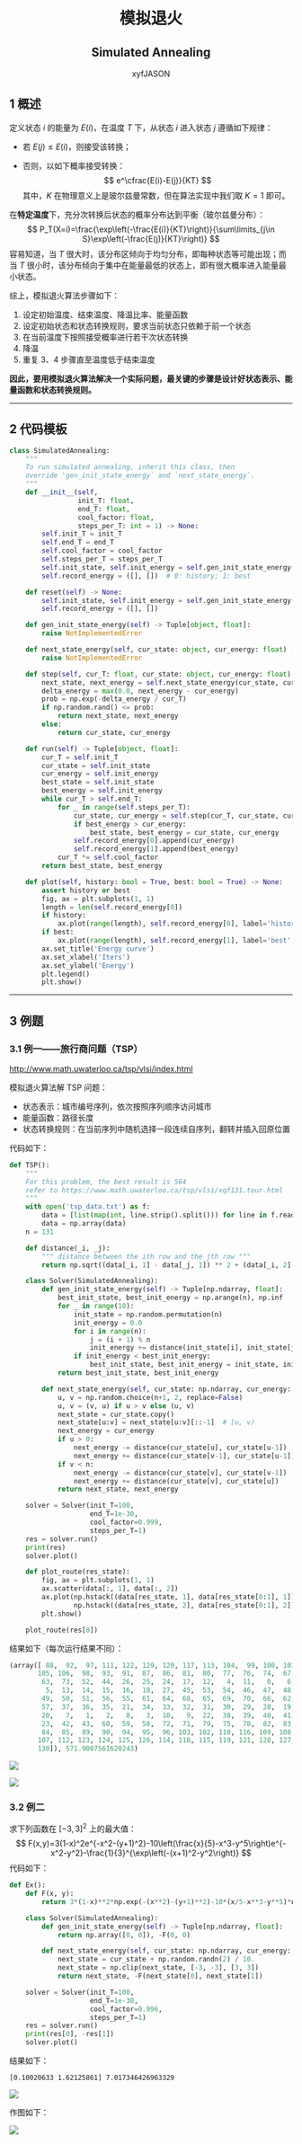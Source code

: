 <h1 style="text-align:center"> 模拟退火 </h1>
<h2 style="text-align:center"> Simulated Annealing </h2>
<div style="text-align:center"> xyfJASON </div>



## 1 概述

定义状态 $i$ 的能量为 $E(i)$，在温度 $T$ 下，从状态 $i$ 进入状态 $j$ 遵循如下规律：

- 若 $E(j)\leqslant E(i)$​，则接受该转换；

- 否则，以如下概率接受转换：
  $$
  e^\cfrac{E(i)-E(j)}{KT}
  $$
  其中，$K$ 在物理意义上是玻尔兹曼常数，但在算法实现中我们取 $K=1$ 即可。

在**特定温度**下，充分次转换后状态的概率分布达到平衡（玻尔兹曼分布）：
$$
P_T(X=i)=\frac{\exp\left(-\frac{E(i)}{KT}\right)}{\sum\limits_{j\in S}\exp\left(-\frac{E(j)}{KT}\right)}
$$
容易知道，当 $T$ 很大时，该分布区倾向于均匀分布，即每种状态等可能出现；而当 $T$ 很小时，该分布倾向于集中在能量最低的状态上，即有很大概率进入能量最小状态。

综上，模拟退火算法步骤如下：

1. 设定初始温度、结束温度、降温比率、能量函数
2. 设定初始状态和状态转换规则，要求当前状态只依赖于前一个状态
3. 在当前温度下按照接受概率进行若干次状态转换
4. 降温
5. 重复 3、4 步骤直至温度低于结束温度

**因此，要用模拟退火算法解决一个实际问题，最关键的步骤是设计好状态表示、能量函数和状态转换规则。**



---



## 2 代码模板

```python
class SimulatedAnnealing:
    """
    To run simulated annealing, inherit this class, then
    override 'gen_init_state_energy` and `next_state_energy`.
    """
    def __init__(self,
                 init_T: float,
                 end_T: float,
                 cool_factor: float,
                 steps_per_T: int = 1) -> None:
        self.init_T = init_T
        self.end_T = end_T
        self.cool_factor = cool_factor
        self.steps_per_T = steps_per_T
        self.init_state, self.init_energy = self.gen_init_state_energy()
        self.record_energy = ([], [])  # 0: history; 1: best

    def reset(self) -> None:
        self.init_state, self.init_energy = self.gen_init_state_energy()
        self.record_energy = ([], [])

    def gen_init_state_energy(self) -> Tuple[object, float]:
        raise NotImplementedError

    def next_state_energy(self, cur_state: object, cur_energy: float) -> Tuple[object, float]:
        raise NotImplementedError

    def step(self, cur_T: float, cur_state: object, cur_energy: float) -> Tuple[object, float]:
        next_state, next_energy = self.next_state_energy(cur_state, cur_energy)
        delta_energy = max(0.0, next_energy - cur_energy)
        prob = np.exp(-delta_energy / cur_T)
        if np.random.rand() <= prob:
            return next_state, next_energy
        else:
            return cur_state, cur_energy

    def run(self) -> Tuple[object, float]:
        cur_T = self.init_T
        cur_state = self.init_state
        cur_energy = self.init_energy
        best_state = self.init_state
        best_energy = self.init_energy
        while cur_T > self.end_T:
            for _ in range(self.steps_per_T):
                cur_state, cur_energy = self.step(cur_T, cur_state, cur_energy)
                if best_energy > cur_energy:
                    best_state, best_energy = cur_state, cur_energy
                self.record_energy[0].append(cur_energy)
                self.record_energy[1].append(best_energy)
            cur_T *= self.cool_factor
        return best_state, best_energy

    def plot(self, history: bool = True, best: bool = True) -> None:
        assert history or best
        fig, ax = plt.subplots(1, 1)
        length = len(self.record_energy[0])
        if history:
            ax.plot(range(length), self.record_energy[0], label='history', c='dodgerblue')
        if best:
            ax.plot(range(length), self.record_energy[1], label='best', c='darkorange')
        ax.set_title('Energy curve')
        ax.set_xlabel('Iters')
        ax.set_ylabel('Energy')
        plt.legend()
        plt.show()
```



---



## 3 例题



### 3.1 例一——旅行商问题（TSP）

http://www.math.uwaterloo.ca/tsp/vlsi/index.html

模拟退火算法解 TSP 问题：

- 状态表示：城市编号序列，依次按照序列顺序访问城市
- 能量函数：路径长度
- 状态转换规则：在当前序列中随机选择一段连续自序列，翻转并插入回原位置

代码如下：

```python
def TSP():
    """
    For this problem, the best result is 564
    refer to https://www.math.uwaterloo.ca/tsp/vlsi/xqf131.tour.html
    """
    with open('tsp_data.txt') as f:
        data = [list(map(int, line.strip().split())) for line in f.readlines()]
        data = np.array(data)
    n = 131

    def distance(_i, _j):
        """ distance between the ith row and the jth row """
        return np.sqrt((data[_i, 1] - data[_j, 1]) ** 2 + (data[_i, 2] - data[_j, 2]) ** 2)

    class Solver(SimulatedAnnealing):
        def gen_init_state_energy(self) -> Tuple[np.ndarray, float]:
            best_init_state, best_init_energy = np.arange(n), np.inf
            for _ in range(10):
                init_state = np.random.permutation(n)
                init_energy = 0.0
                for i in range(n):
                    j = (i + 1) % n
                    init_energy += distance(init_state[i], init_state[j])
                if init_energy < best_init_energy:
                    best_init_state, best_init_energy = init_state, init_energy
            return best_init_state, best_init_energy

        def next_state_energy(self, cur_state: np.ndarray, cur_energy: float) -> Tuple[np.ndarray, float]:
            u, v = np.random.choice(n+1, 2, replace=False)
            u, v = (v, u) if u > v else (u, v)
            next_state = cur_state.copy()
            next_state[u:v] = next_state[u:v][::-1]  # [u, v)
            next_energy = cur_energy
            if u > 0:
                next_energy -= distance(cur_state[u], cur_state[u-1])
                next_energy += distance(cur_state[v-1], cur_state[u-1])
            if v < n:
                next_energy -= distance(cur_state[v], cur_state[v-1])
                next_energy += distance(cur_state[v], cur_state[u])
            return next_state, next_energy

    solver = Solver(init_T=100,
                    end_T=1e-30,
                    cool_factor=0.999,
                    steps_per_T=1)
    res = solver.run()
    print(res)
    solver.plot()

    def plot_route(res_state):
        fig, ax = plt.subplots(1, 1)
        ax.scatter(data[:, 1], data[:, 2])
        ax.plot(np.hstack((data[res_state, 1], data[res_state[0:1], 1])),
                np.hstack((data[res_state, 2], data[res_state[0:1], 2])))
        plt.show()

    plot_route(res[0])
```

结果如下（每次运行结果不同）：

```python
(array([ 88,  92,  97, 111, 122, 129, 120, 117, 113, 104,  99, 100, 101,
       105, 106,  98,  93,  91,  87,  86,  81,  80,  77,  76,  74,  67,
        63,  73,  52,  44,  26,  25,  24,  17,  12,   4,  11,   0,   6,
         5,  13,  14,  15,  16,  18,  27,  45,  53,  54,  46,  47,  48,
        49,  50,  51,  56,  55,  61,  64,  68,  65,  69,  70,  66,  62,
        57,  37,  36,  35,  21,  34,  33,  32,  31,  30,  29,  28,  19,
        20,   7,   1,   2,   8,   3,  10,   9,  22,  38,  39,  40,  41,
        23,  42,  43,  60,  59,  58,  72,  71,  79,  75,  78,  82,  83,
        84,  85,  89,  90,  94,  95,  96, 103, 102, 110, 116, 109, 108,
       107, 112, 123, 124, 125, 126, 114, 118, 115, 119, 121, 128, 127,
       130]), 571.9007561620243)
```

![](img/sa_curve.png)

![](img/sa.png)



### 3.2 例二

求下列函数在 $[-3,3]^2$ 上的最大值：
$$
F(x,y)=3(1-x)^2e^{-x^2-(y+1)^2}-10\left(\frac{x}{5}-x^3-y^5\right)e^{-x^2-y^2}-\frac{1}{3}^{\exp\left(-(x+1)^2-y^2\right)}
$$
代码如下：

```python
def Ex():
    def F(x, y):
        return 3*(1-x)**2*np.exp(-(x**2)-(y+1)**2)-10*(x/5-x**3-y**5)*np.exp(-x**2-y**2)-1/3**np.exp(-(x+1)**2-y**2)

    class Solver(SimulatedAnnealing):
        def gen_init_state_energy(self) -> Tuple[np.ndarray, float]:
            return np.array([0, 0]), -F(0, 0)

        def next_state_energy(self, cur_state: np.ndarray, cur_energy: float) -> Tuple[np.ndarray, float]:
            next_state = cur_state + np.random.randn(2) / 10.
            next_state = np.clip(next_state, [-3, -3], [3, 3])
            return next_state, -F(next_state[0], next_state[1])

    solver = Solver(init_T=100,
                    end_T=1e-30,
                    cool_factor=0.996,
                    steps_per_T=1)
    res = solver.run()
    print(res[0], -res[1])
    solver.plot()
```

结果如下：

```
[0.10020633 1.62125861] 7.017346426963329
```

![](img/sa_curve2.png)

作图如下：

![](img/sa2.png)

